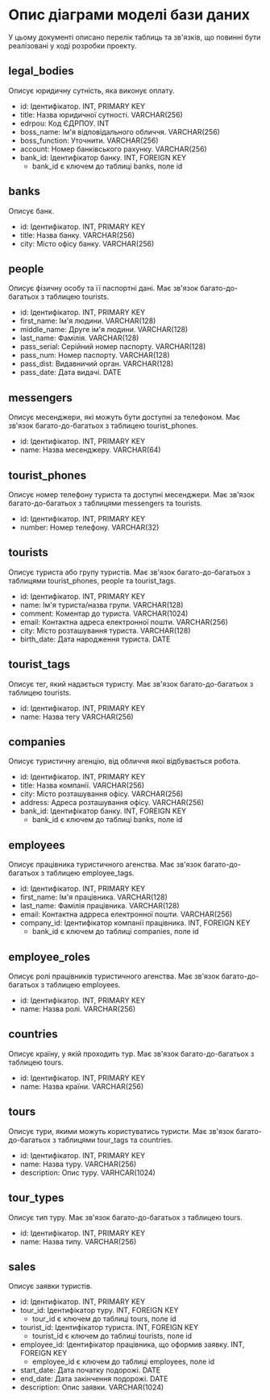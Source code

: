 # Опис діаграми моделі бази даних

У цьому документі описано перелік таблиць та зв'язків, що повинні бути реалізовані у ході розробки проекту.


## legal_bodies

Описує юридичну сутність, яка виконує оплату.

- id: Ідентифікатор. INT, PRIMARY KEY
- title: Назва юридичної сутності. VARCHAR(256)
- edrpou: Код ЄДРПОУ. INT
- boss_name: Ім'я відповідального обличчя. VARCHAR(256)
- boss_function: Уточнити. VARCHAR(256)
- account: Номер банківського рахунку. VARCHAR(256)
- bank_id: Ідентифікатор банку. INT, FOREIGN KEY
    * bank_id є ключем до таблиці banks, поле id


## banks

Описує банк.

- id: Ідентифікатор. INT, PRIMARY KEY
- title: Назва банку. VARCHAR(256)
- city: Місто офісу банку. VARCHAR(256)


## people

Описує фізичну особу та її паспортні дані.
Має зв'язок багато-до-багатьох з таблицею tourists.

- id: Ідентифікатор. INT, PRIMARY KEY
- first_name: Ім'я людини. VARCHAR(128)
- middle_name: Друге ім'я людини. VARCHAR(128)
- last_name: Фамілія. VARCHAR(128)
- pass_serial: Серійний номер паспорту. VARCHAR(128)
- pass_num: Номер паспорту. VARCHAR(128)
- pass_dist: Видавничий орган. VARCHAR(128)
- pass_date: Дата видачі. DATE


## messengers

Описує месенджери, які можуть бути доступні за телефоном.
Має зв'язок багато-до-багатьох з таблицею tourist_phones.

- id: Ідентифікатор. INT, PRIMARY KEY
- name: Назва месенджеру. VARCHAR(64)


## tourist_phones

Описує номер телефону туриста та доступні месенджери.
Має зв'язок багато-до-багатьох з таблицями messengers та tourists.

- id: Ідентифікатор. INT, PRIMARY KEY
- number: Номер телефону. VARCHAR(32)


## tourists

Описує туриста або групу туристів.
Має зв'язок багато-до-багатьох з таблицями tourist_phones, people та tourist_tags.

- id: Ідентифікатор. INT, PRIMARY KEY
- name: Ім'я туриста/назва групи. VARCHAR(128)
- comment: Коментар до туриста. VARCHAR(1024)
- email: Контактна адреса електронної пошти. VARCHAR(256)
- city: Місто розташування туриста. VARCHAR(128)
- birth_date: Дата народження туриста. DATE


## tourist_tags

Описує тег, який надається туристу.
Має зв'язок багато-до-багатьох з таблицею tourists.

- id: Ідентифікатор. INT, PRIMARY KEY
- name: Назва тегу VARCHAR(256)


## companies

Описує туристичну агенцію, від обличчя якої відбувається робота.

- id: Ідентифікатор. INT, PRIMARY KEY
- title: Назва компанії. VARCHAR(256)
- city: Місто розташування офісу. VARCHAR(256)
- address: Адреса розташування офісу. VARCHAR(256)
- bank_id: Ідентифікатор банку. INT, FOREIGN KEY
    * bank_id є ключем до таблиці banks, поле id


## employees

Описує працівника туристичного агенства.
Має зв'язок багато-до-багатьох з таблицею employee_tags.

- id: Ідентифікатор. INT, PRIMARY KEY
- first_name: Ім'я працівника. VARCHAR(128)
- last_name: Фамілія працівника. VARCHAR(128)
- email: Контактна адрреса електронної пошти. VARCHAR(256)
- company_id: Ідентифікатор компанії працівника. INT, FOREIGN KEY
    * bank_id є ключем до таблиці companies, поле id

## employee_roles

Описує ролі працівників туристичного агенства.
Має зв'язок багато-до-багатьох з таблицею employees.

- id: Ідентифікатор. INT, PRIMARY KEY
- name: Назва ролі. VARCHAR(256)


## countries

Описує країну, у якій проходить тур.
Має зв'язок багато-до-багатьох з таблицею tours.

- id: Ідентифікатор. INT, PRIMARY KEY
- name: Назва країни. VARCHAR(256)


## tours

Описує тури, якими можуть користуватись туристи.
Має зв'язок багато-до-багатьох з таблицями tour_tags та countries.

- id: Ідентифікатор. INT, PRIMARY KEY
- name: Назва туру. VARCHAR(256)
- description: Опис туру. VARHCAR(1024)


## tour_types

Описує тип туру.
Має зв'язок багато-до-багатьох з таблицею tours.

- id: Ідентифікатор. INT, PRIMARY KEY
- name: Назва типу. VARCHAR(256)


## sales

Описує заявки туристів.

- id: Ідентифікатор. INT, PRIMARY KEY
- tour_id: Ідентифікатор туру. INT, FOREIGN KEY
    * tour_id є ключем до таблиці tours, поле id
- tourist_id: Ідентифікатор туриста. INT, FOREIGN KEY
    * tourist_id є ключем до таблиці tourists, поле id
- employee_id: Ідентифікатор працівника, що оформив заявку. INT, FOREIGN KEY
    * employee_id є ключем до таблиці employees, поле id
- start_date: Дата початку подорожі. DATE
- end_date: Дата закінчення подорожі. DATE
- description: Опис заявки. VARCHAR(1024)


